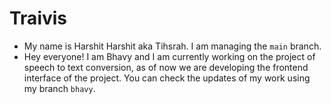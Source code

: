 # Traivis
- My name is Harshit Harshit aka Tihsrah. I am managing the `main` branch. 
- Hey everyone! I am Bhavy and I am currently working on the project of speech to text conversion, as of now we are developing the frontend interface of the project. You can check the updates of my work using my branch `bhavy`.
